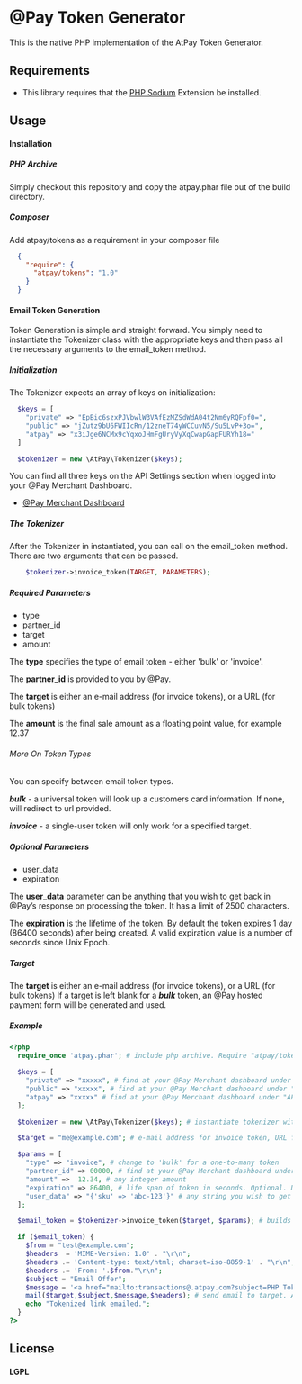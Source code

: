 # @Pay Token Generator

This is the native PHP implementation of the AtPay Token Generator.

## Requirements

* This library requires that the [PHP Sodium](https://github.com/alethia7/php-sodium) Extension be installed.

## Usage

#### Installation

##### PHP Archive

Simply checkout this repository and copy the atpay.phar file out of the build directory.

##### Composer

Add atpay/tokens as a requirement in your composer file

```json
  {
    "require": {
      "atpay/tokens": "1.0"
    }
  }
```

#### Email Token Generation

Token Generation is simple and straight forward.  You simply need to instantiate the Tokenizer class with the appropriate keys and then pass all the necessary arguments to the email_token method.

##### Initialization

The Tokenizer expects an array of keys on initialization:

```php
  $keys = [
    "private" => "EpBic6szxPJVbwlW3VAfEzMZSdWdA04t2Nm6yRQFpf0=",
    "public" => "jZutz9bU6FWIIcRn/12zneT74yWCCuvN5/Su5LvP+3o=",
    "atpay" => "x3iJge6NCMx9cYqxoJHmFgUryVyXqCwapGapFURYh18="
  ]

  $tokenizer = new \AtPay\Tokenizer($keys);
```

You can find all three keys on the API Settings section when logged into your @Pay Merchant Dashboard.

* [@Pay Merchant Dashboard](https://dashboard.atpay.com)


##### The Tokenizer

  After the Tokenizer in instantiated, you can call on the email_token method. There are two arguments that can be passed.

  ```php
      $tokenizer->invoice_token(TARGET, PARAMETERS);
  ```



##### Required Parameters

* type
* partner_id
* target
* amount

The **type** specifies the type of email token - either 'bulk' or 'invoice'.

The **partner_id** is provided to you by @Pay.  

The **target** is either an e-mail address (for invoice tokens), or a URL (for bulk tokens)

The **amount** is the final sale amount as a floating point value, for example 12.37


###### More On Token Types

You can specify between email token types.

***bulk*** - a universal token will look up a customers card information. If none, will redirect to url provided.

***invoice*** - a single-user token will only work for a specified target.




##### Optional Parameters

* user_data
* expiration

The **user_data** parameter can be anything that you wish to get back in @Pay’s response on processing the token. It has a limit of 2500 characters.

The **expiration** is the lifetime of the token. By default the token expires 1 day (86400 seconds) after being created.  A valid expiration value is a number of seconds since Unix Epoch.




##### Target

  The **target** is either an e-mail address (for invoice tokens), or a URL (for bulk tokens)
  If a target is left blank for a ***bulk*** token, an @Pay hosted payment form will be generated and used.  




##### Example

```php
<?php
  require_once 'atpay.phar'; # include php archive. Require "atpay/tokens": "1.0" if using Composer to manage packages.

  $keys = [
    "private" => "xxxxx", # find at your @Pay Merchant dashboard under "API Settings"
    "public" => "xxxxx", # find at your @Pay Merchant dashboard under "API Settings"
    "atpay" => "xxxxx" # find at your @Pay Merchant dashboard under "API Settings"
  ];

  $tokenizer = new \AtPay\Tokenizer($keys); # instantiate tokenizer with keys

  $target = "me@example.com"; # e-mail address for invoice token, URL for bulk token. If left nil, a bulk token will use an @Pay hosted payment form.

  $params = [
    "type" => "invoice", # change to 'bulk' for a one-to-many token
    "partner_id" => 00000, # find at your @Pay Merchant dashboard under "API Settings"
    "amount" =>  12.34, # any integer amount
    "expiration" => 86400, # life span of token in seconds. Optional. Default: 86400 (24 hours)
    "user_data" => "{'sku' => 'abc-123'}" # any string you wish to get back in @Pay's response. Optional. Limit: 2500 Characters
  ];

  $email_token = $tokenizer->invoice_token($target, $params); # builds and returns invoice token with target and params passed

  if ($email_token) {
    $from = "test@example.com";
    $headers  = 'MIME-Version: 1.0' . "\r\n";
    $headers .= 'Content-type: text/html; charset=iso-8859-1' . "\r\n";
    $headers .= 'From: '.$from."\r\n";
    $subject = "Email Offer";
    $message = '<a href="mailto:transactions@.atpay.com?subject=PHP Token&body='.$email_token.'">Click to Buy</a>'; # creates a mailto with generated invoice token that will send to @Pay to process
    mail($target,$subject,$message,$headers); # send email to target. Adjust if invoice token
    echo "Tokenized link emailed.";
  }
?>
```



## License

#### LGPL
